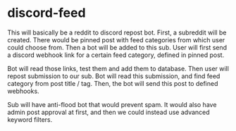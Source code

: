 # discord-feed

This will basically be a reddit to discord repost bot. First, a subreddit will be created. There would be pinned post with feed categories from which user could choose from. Then a bot will be added to this sub. User will first send a discord webhook link for a certain feed category, defined in pinned post.

Bot will read those links, test them and add them to database. Then user will repost submission to our sub. Bot will read this submission, and find feed category from post title / tag. Then, the bot will send this post to defined webhooks.

Sub will have anti-flood bot that would prevent spam. It would also have admin post approval at first, and then we could instead use advanced keyword filters.
